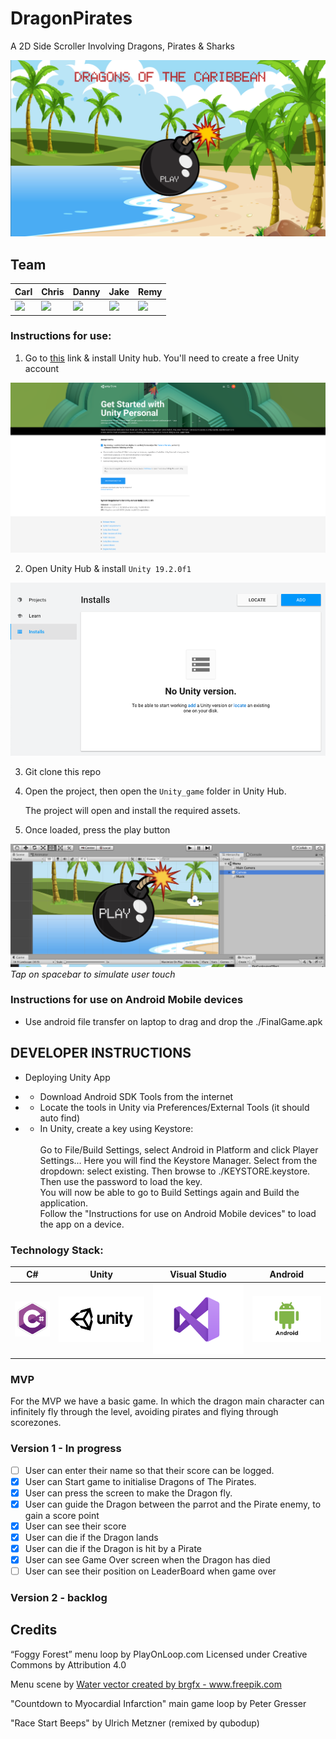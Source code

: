 # DragonPirates

A 2D Side Scroller Involving Dragons, Pirates & Sharks

![Game Home Screen][game-home-screen]

## Team

| Carl                                                                                                                                                                    | Chris                                                                                                                                                                     | Danny                                                                                                                                                                    | Jake                                                                                                                                                                     | Remy                                                                                                                                                                         |
| ----------------------------------------------------------------------------------------------------------------------------------------------------------------------- | ------------------------------------------------------------------------------------------------------------------------------------------------------------------------- | ------------------------------------------------------------------------------------------------------------------------------------------------------------------------ | ------------------------------------------------------------------------------------------------------------------------------------------------------------------------ | ---------------------------------------------------------------------------------------------------------------------------------------------------------------------------- |
| <a href='https://github.com/carlfjones'><img src='https://user-images.githubusercontent.com/23095774/60434119-56192e00-9bfe-11e9-8156-26105b51e0d7.png' width='40'></a> | <a href='https://github.com/chris-groves'><img src='https://user-images.githubusercontent.com/23095774/60434119-56192e00-9bfe-11e9-8156-26105b51e0d7.png' width='40'></a> | <a href='https://github.com/danielandro'><img src='https://user-images.githubusercontent.com/23095774/60434119-56192e00-9bfe-11e9-8156-26105b51e0d7.png' width='40'></a> | <a href='https://github.com/binaryred01'><img src='https://user-images.githubusercontent.com/23095774/60434119-56192e00-9bfe-11e9-8156-26105b51e0d7.png' width='40'></a> | <a href='https://github.com/indecentdolphin'><img src='https://user-images.githubusercontent.com/23095774/60434119-56192e00-9bfe-11e9-8156-26105b51e0d7.png' width='40'></a> |

### Instructions for use:

1. Go to [this](https://store.unity.com/download) link & install Unity hub. You'll need to create a free Unity account

![Unity hub download screen](images/screenshots/Unity-hub-install-page.png)

2. Open Unity Hub & install `Unity 19.2.0f1`

![Unity hub install screen](images/screenshots/unity_hub_installs_screen)

3. Git clone this repo

4. Open the project, then open the `Unity_game` folder in Unity Hub.

   The project will open and install the required assets.

5. Once loaded, press the play button

![Unity play screen](images/screenshots/unity-play-screen.png)
_Tap on spacebar to simulate user touch_

### Instructions for use on Android Mobile devices

- Use android file transfer on laptop to drag and drop the ./FinalGame.apk

## DEVELOPER INSTRUCTIONS

- Deploying Unity App

* - Download Android SDK Tools from the internet
* - Locate the tools in Unity via Preferences/External Tools (it should auto find)
* - In Unity, create a key using Keystore: <br> <br> Go to File/Build Settings, select Android in Platform and click Player Settings... Here you will find the Keystore Manager. Select from the dropdown: select existing. Then browse to ./KEYSTORE.keystore. <br> Then use the password to load the key. <br> You will now be able to go to Build Settings again and Build the application. <br> Follow the "Instructions for use on Android Mobile devices" to load the app on a device.

### Technology Stack:

| C#                       | Unity                     | Visual Studio                             | Android                       |
| ------------------------ | ------------------------- | ----------------------------------------- | ----------------------------- |
| ![C Sharp Logo][c#-logo] | ![Unity logo][unity-logo] | ![Visual Studio Logo][visual-studio-logo] | ![Android Logo][android-logo] |

[c#-logo]: images/csharp-logo.png 'C sharp Logo'
[unity-logo]: images/unity-logo-black.png 'Unity Logo'
[visual-studio-logo]: images/visualstudio-logo.png 'Visual Studio Logo'
[android-logo]: images/screenshots/Android-Logo.png 'Android Logo'
[game-home-screen]: images/screenshots/game-home-screen.png 'Game Home Screen'

### MVP

For the MVP we have a basic game. In which the dragon main character can infinitely fly through the level, avoiding pirates and flying through scorezones.

### Version 1 - In progress

- [ ] User can enter their name so that their score can be logged.
- [x] User can Start game to initialise Dragons of The Pirates.
- [x] User can press the screen to make the Dragon fly.
- [x] User can guide the Dragon between the parrot and the Pirate enemy, to gain a score point
- [x] User can see their score
- [x] User can die if the Dragon lands
- [x] User can die if the Dragon is hit by a Pirate
- [x] User can see Game Over screen when the Dragon has died
- [ ] User can see their position on LeaderBoard when game over

### Version 2 - backlog

## Credits

“Foggy Forest” menu loop by PlayOnLoop.com
Licensed under Creative Commons by Attribution 4.0

Menu scene by <a href="https://www.freepik.com/free-photos-vectors/water">Water vector created by brgfx - www.freepik.com</a>

"Countdown to Myocardial Infarction" main game loop by Peter Gresser

"Race Start Beeps" by Ulrich Metzner (remixed by qubodup)
